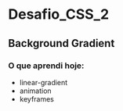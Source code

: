 # Desafio_CSS_2

## Background Gradient

### O que aprendi hoje:

- linear-gradient
- animation
- keyframes
